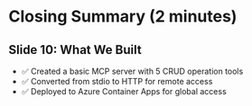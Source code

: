 # Closing Summary (2 minutes)

## Slide 10: What We Built

- ✅ Created a basic MCP server with 5 CRUD operation tools
- ✅ Converted from stdio to HTTP for remote access
- ✅ Deployed to Azure Container Apps for global access
